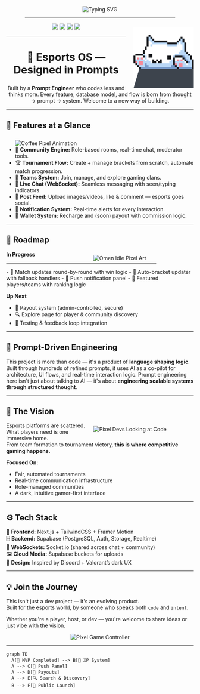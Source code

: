 <div align="center">

<img src="https://readme-typing-svg.herokuapp.com?font=Fira+Code&size=24&duration=3000&pause=1000&color=00D9FF&center=true&vCenter=true&width=700&lines=🎮+The+Esports+Revolution;Prompt+Engineered+from+Vision+to+Reality;Gamers.+Organizers.+Communities." alt="Typing SVG" />
<hr style="height: 2px; background-color: #444; border: none; margin: -10; padding: 0; width: 80%;" />


</div>
<img align="right" src="/public/cat.gif" width="162" alt="Coffee Pixel Animation" style="margin-left: 20px; margin-top: 10px;" />

<div align="center">

<img src="https://img.shields.io/badge/Status-Under_Development-yellow?style=for-the-badge" />
<img src="https://img.shields.io/badge/Made_by-Ayush-blueviolet?style=for-the-badge" />
<img src="https://img.shields.io/badge/MVP-80%25_Complete-orange?style=for-the-badge" />
<img src="https://img.shields.io/badge/Discipline-Prompt_Engineering-success?style=for-the-badge" />

</div>

---

<h1 align="center">🎯 Esports OS — Designed in Prompts</h1>
<h3 align="center"><eAll-in-One Competitive Gaming Hub — Structured Like Code, Powered by Language</em></h3>

<p align="center">
Built by a <strong>Prompt Engineer</strong> who codes less and thinks more. Every feature, database model, and flow is born from thought → prompt → system. Welcome to a new way of building.
</p>

---

<h2>🚀 Features at a Glance</h2>

<img align="right" src="https://www.codedex.io/images/character_gifs/Ai30sjf.gif" width="480" alt="Coffee Pixel Animation" style="margin-left: 20px; margin-top: 10px;" />

- 🧠 **Community Engine:** Role-based rooms, real-time chat, moderator tools.
- 🏆 **Tournament Flow:** Create + manage brackets from scratch, automate match progression.
- 👥 **Teams System:** Join, manage, and explore gaming clans.
- 💬 **Live Chat (WebSocket):** Seamless messaging with seen/typing indicators.
- 📸 **Post Feed:** Upload images/videos, like & comment — esports goes social.
- 🔔 **Notification System:** Real-time alerts for every interaction.
- 💸 **Wallet System:** Recharge and (soon) payout with commission logic.

---

<h2>🧭 Roadmap</h2>

<img align="right" src="https://preview.redd.it/6zlacmn9vtn71.gif?width=250&auto=webp&s=cf265bb3986b51dbccfdbb834f8651d02b2198f4" width="270" alt="Omen Idle Pixel Art" style="margin-left: 20px; margin-top: 10px;" />

**In Progress**
<hr style="height: 2px; background-color: #444; border: none; margin: -10; padding: 0; width: 80%;" />
- 🔁 Match updates round-by-round with win logic
- 🧠 Auto-bracket updater with fallback handlers
- 📨 Push notification panel
- 🌟 Featured players/teams with ranking logic

**Up Next**
- 🏦 Payout system (admin-controlled, secure)
- 🔍 Explore page for player & community discovery
- 🎯 Testing & feedback loop integration

---

<h2>🧠 Prompt-Driven Engineering</h2>

<p>
This project is more than code — it's a product of <strong>language shaping logic</strong>. Built through hundreds of refined prompts, it uses AI as a co-pilot for architecture, UI flows, and real-time interaction logic. Prompt engineering here isn't just about talking to AI — it's about <strong>engineering scalable systems through structured thought</strong>.
</p>

---

<h2>🎯 The Vision</h2>

<img align="right" src="https://i.imgur.com/EX70tvb.gif" width="270" alt="Pixel Devs Looking at Code" style="margin-left: 20px; margin-top: 10px;" />

<p>
Esports platforms are scattered. What players need is one immersive home. <br/>
From team formation to tournament victory, <strong>this is where competitive gaming happens.</strong>
</p>

**Focused On:**
- Fair, automated tournaments
- Real-time communication infrastructure
- Role-managed communities
- A dark, intuitive gamer-first interface

---

<h2>⚙️ Tech Stack</h2>

<p>
🧩 <strong>Frontend:</strong> Next.js + TailwindCSS + Framer Motion<br/>
🗄️ <strong>Backend:</strong> Supabase (PostgreSQL, Auth, Storage, Realtime)<br/>
🔌 <strong>WebSockets:</strong> Socket.io (shared across chat + community)<br/>
🖼️ <strong>Cloud Media:</strong> Supabase buckets for uploads<br/>
🎨 <strong>Design:</strong> Inspired by Discord + Valorant’s dark UX
</p>

---

<h2>💡 Join the Journey</h2>

<p>
This isn't just a dev project — it's an evolving product.<br/>
Built for the esports world, by someone who speaks both <code>code</code> and <code>intent</code>.
</p>

<p>
Whether you're a player, host, or dev — you're welcome to share ideas or just vibe with the vision.
</p>

<div align="center">
  <img src="https://media.tenor.com/HHg6Z2LYpgYAAAAi/gaming-pixel.gif" width="170" alt="Pixel Game Controller" />
</div>

---

```mermaid
graph TD
  A[🧱 MVP Completed] --> B[🏅 XP System]
  A --> C[📱 Push Panel]
  A --> D[💸 Payouts]
  A --> E[🔍 Search & Discovery]
  B --> F[🚀 Public Launch]
